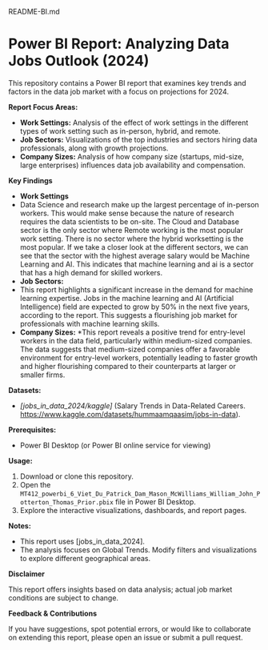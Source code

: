 README-BI.md
# Power BI Report:  Analyzing Data Jobs Outlook (2024)

This repository contains a Power BI report that examines key trends and factors in the data job market with a focus on projections for 2024.

**Report Focus Areas:**

* **Work Settings:** Analysis of the effect of work settings in the different types of work setting such as in-person, hybrid, and remote.
* **Job Sectors:**  Visualizations of the top industries and sectors hiring data professionals, along with growth projections. 
* **Company Sizes:**  Analysis of how company size (startups, mid-size, large enterprises) influences data job availability and compensation.

**Key Findings**

* **Work Settings**
* Data Science and research make up the largest percentage of in-person workers. This would make sense because the nature of research requires the data scientists to be on-site. The Cloud and Database sector is the only sector where Remote working is the most popular work setting. There is no sector where the hybrid worksetting is the most popular. If we take a closer look at the different sectors, we can see that the sector with the highest average salary would be Machine Learning and AI. This indicates that machine learning and ai is a sector that has a high demand for skilled workers. 
* **Job Sectors:**
* This report highlights a significant increase in the demand for machine learning expertise. Jobs in the machine learning and AI (Artificial Intelligence) field are expected to grow by 50% in the next five years, according to the report. This suggests a flourishing job market for professionals with machine learning skills.
* **Company Sizes:**
*This report reveals a positive trend for entry-level workers in the data field, particularly within medium-sized companies. The data suggests that medium-sized companies offer a favorable environment for entry-level workers, potentially leading to faster growth and higher flourishing compared to their counterparts at larger or smaller firms.

**Datasets:**

* *[jobs_in_data_2024/kaggle]* (Salary Trends in Data-Related Careers. https://www.kaggle.com/datasets/hummaamqaasim/jobs-in-data).

**Prerequisites:**

* Power BI Desktop (or Power BI online service for viewing)

**Usage:**

1. Download or clone this repository.
2. Open the `MT412_powerbi_6_Viet_Du_Patrick_Dam_Mason_McWilliams_William_John_Potterton_Thomas_Prior.pbix` file in Power BI Desktop.
3. Explore the interactive visualizations, dashboards, and report pages.

**Notes:**

* This report uses [jobs_in_data_2024]. 
* The analysis focuses on Global Trends. Modify filters and visualizations to explore different geographical areas.

**Disclaimer**

This report offers insights based on data analysis; actual job market conditions are subject to change.

**Feedback & Contributions**

If you have suggestions, spot potential errors, or would like to collaborate on extending this report, please open an issue or submit a pull request.
